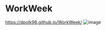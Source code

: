 # WorkWeek
https://dpolk98.github.io/WorkWeek/
![image](https://github.com/Dpolk98/WorkWeek/assets/131502920/bc9584be-2801-4e9f-b0c9-8ceaf6d8317d)
